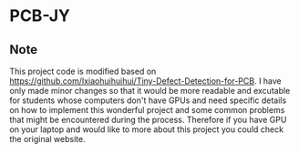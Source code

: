 # PCB-JY
## Note
This project code is modified based on https://github.com/Ixiaohuihuihui/Tiny-Defect-Detection-for-PCB. I have only made minor changes so that it would be more readable and excutable for students whose computers don't have GPUs and need specific details on how to implement this wonderful project and some common problems that might be encountered during the process. Therefore if you have GPU on your laptop and would like to more about this project you could check the original website.
